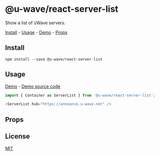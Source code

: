 # @u-wave/react-server-list

Show a list of üWave servers.

[Install][] - [Usage][] - [Demo][] - [Props][]

## Install

```
npm install --save @u-wave/react-server-list
```

## Usage

[Demo][] - [Demo source code][]

```js
import { Container as ServerList } from '@u-wave/react-server-list';

<ServerList hub="https://announce.u-wave.net" />
```

## Props


## License

[MIT][]

[Install]: #install
[Usage]: #usage
[Props]: #props
[Demo]: https://hub.u-wave.net
[Demo source code]: https://github.com/u-wave/hub/tree/master/client
[MIT]: ./LICENSE
